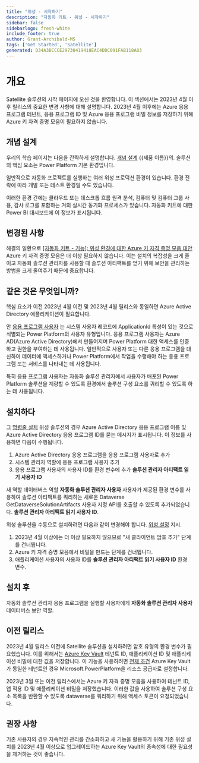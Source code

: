 ```yaml
---
title: "위성 - 시작하기"
description: "자동화 키트 - 위성 - 시작하기"
sidebar: false
sidebarlogo: fresh-white
include_footer: true
author: Grant-Archibald-MS
tags: ['Get Started', 'Satellite']
generated: D34A3BCCCE29730419418EAC4DDC091FAB118A83
---
```


# 개요

Satellite 솔루션의 시작 페이지에 오신 것을 환영합니다. 이 섹션에서는 2023년 4월 이후 릴리스의 중요한 변경 사항에 대해 설명합니다. 2023년 4월 이후에는 Azure 응용 프로그램 테넌트, 응용 프로그램 ID 및 Azure 응용 프로그램 비밀 정보를 저장하기 위해 Azure 키 자격 증명 모음이 필요하지 않습니다.

## 개념 설계

우리의 학습 페이지는 다음을 간략하게 설명합니다. [개념 설계](https://learn.microsoft.com/power-automate/guidance/automation-kit/overview/introduction#conceptual-design) {{제품 이름}}의. 솔루션의 핵심 요소는 Power Platform 기본 환경입니다.

일반적으로 자동화 프로젝트를 실행하는 여러 위성 프로덕션 환경이 있습니다. 환경 전략에 따라 개발 또는 테스트 환경일 수도 있습니다.

이러한 환경 간에는 클라우드 또는 데스크톱 흐름 원격 분석, 컴퓨터 및 컴퓨터 그룹 사용, 감사 로그를 포함하는 거의 실시간 동기화 프로세스가 있습니다. 자동화 키트에 대한 Power BI 대시보드에 이 정보가 표시됩니다.

## 변경된 사항

해결의 일환으로 [[자동화 키트 - 기능]: 위성 환경에 대한 Azure 키 자격 증명 모음 대안](https://github.com/microsoft/powercat-automation-kit/issues/84) Azure 키 자격 증명 모음은 더 이상 필요하지 않습니다. 이는 설치의 복잡성을 크게 줄이고 자동화 솔루션 관리자를 사용할 때 솔루션 아티팩트를 얻기 위해 보안을 관리하는 방법을 크게 줄여주기 때문에 중요합니다.

## 같은 것은 무엇입니까?

핵심 요소가 이전 2023년 4월 이전 및 2023년 4월 릴리스와 동일하면 Azure Active Directory 애플리케이션이 필요합니다.

안 [응용 프로그램 사용자](https://learn.microsoft.com/power-platform/admin/manage-application-users) 는 시스템 사용자 레코드에 ApplicationId 특성이 있는 것으로 식별되는 Power Platform의 사용자 유형입니다. 응용 프로그램 사용자는 Azure AD(Azure Active Directory)에서 만들어지며 Power Platform 대한 액세스를 인증하고 권한을 부여하는 데 사용됩니다. 일반적으로 사용자 또는 다른 응용 프로그램을 대신하여 데이터에 액세스하거나 Power Platform에서 작업을 수행해야 하는 응용 프로그램 또는 서비스를 나타내는 데 사용됩니다.

특히 응용 프로그램 사용자는 자동화 솔루션 관리자에서 사용자가 배포된 Power Platform 솔루션을 계량할 수 있도록 환경에서 솔루션 구성 요소를 쿼리할 수 있도록 하는 데 사용됩니다.

## 설치하다

그 [명령줄 설치](/ko/get-started/install) 위성 솔루션의 경우 Azure Active Directory 응용 프로그램 이름 및 Azure Active Directory 응용 프로그램 ID를 묻는 메시지가 표시됩니다. 이 정보를 사용하면 다음이 수행됩니다.

1. Azure Active Directory 응용 프로그램을 응용 프로그램 사용자로 추가
1. 시스템 관리자 역할에 응용 프로그램 사용자 추가
1. 응용 프로그램 사용자의 사용자 ID를 환경 변수에 추가 **솔루션 관리자 아티팩트 읽기 사용자 ID**

새 역할 데이터버스 역할 **자동화 솔루션 관리자 사용자** 사용자가 제공된 환경 변수를 사용하여 솔루션 아티팩트를 쿼리하는 새로운 Dataverse GetDataverseSolutionArtifacts 사용자 지정 API를 호출할 수 있도록 추가되었습니다. **솔루션 관리자 아티팩트 읽기 사용자 ID**.

위성 솔루션을 수동으로 설치하려면 다음과 같이 변경해야 합니다. [위성 설정](https://learn.microsoft.com/en-us/power-automate/guidance/automation-kit/setup/satellite) 지시.

1. 2023년 4월 이상에는 더 이상 필요하지 않으므로 "새 클라이언트 암호 추가" 단계를 건너뜁니다.
1. Azure 키 자격 증명 모음에서 비밀을 만드는 단계를 건너뜁니다.
1. 애플리케이션 사용자의 사용자 ID를 **솔루션 관리자 아티팩트 읽기 사용자 ID** 환경 변수.

## 설치 후

자동화 솔루션 관리자 응용 프로그램을 실행할 사용자에게 **자동화 솔루션 관리자 사용자** 데이터버스 보안 역할.

## 이전 릴리스

2023년 4월 릴리스 이전에 Satellite 솔루션을 설치하려면 암호 유형의 환경 변수가 필요했습니다. 이를 위해서는 [Azure Key Vault](https://learn.microsoft.com/power-apps/maker/data-platform/environmentvariables#use-azure-key-vault-secrets-preview) 테넌트 ID, 애플리케이션 ID 및 애플리케이션 비밀에 대한 값을 저장합니다. 이 기능을 사용하려면 [전제 조건](https://learn.microsoft.com/en-us/power-apps/maker/data-platform/environmentvariables#prerequisites) Azure Key Vault가 동일한 테넌트인 경우 Microsoft.PowerPlatform을 리소스 공급자로 설정합니다.

2023년 3월 또는 이전 릴리스에서는 Azure 키 자격 증명 모음을 사용하여 테넌트 ID, 앱 적용 ID 및 애플리케이션 비밀을 저장했습니다. 이러한 값을 사용하여 솔루션 구성 요소 목록을 반환할 수 있도록 dataverse를 쿼리하기 위해 액세스 토큰이 요청되었습니다.

## 권장 사항

기존 사용자의 경우 지속적인 관리를 간소화하고 새 기능을 활용하기 위해 기존 위성 설치를 2023년 4월 이상으로 업그레이드하는 Azure Key Vault의 종속성에 대한 필요성을 제거하는 것이 좋습니다.
